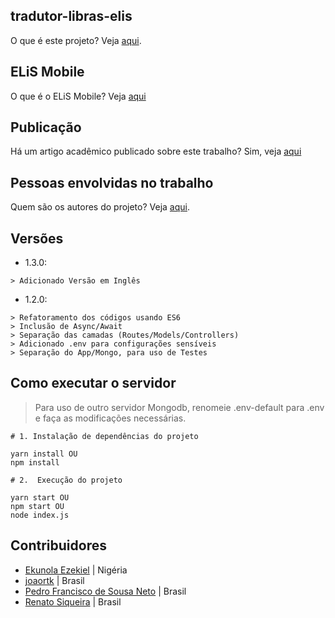 ## tradutor-libras-elis
O que é este projeto? Veja [aqui](https://github.com/pedrofsn/tradutor-libras-elis/wiki/ELiS-Mobile).

## ELiS Mobile
O que é o ELiS Mobile? Veja [aqui](https://github.com/pedrofsn/tradutor-libras-elis/wiki/ELiS-Mobile)

## Publicação
Há um artigo acadêmico publicado sobre este trabalho? Sim, veja [aqui](https://github.com/pedrofsn/tradutor-libras-elis/wiki/Publica%C3%A7%C3%A3o)

## Pessoas envolvidas no trabalho
Quem são os autores do projeto? Veja [aqui](https://github.com/pedrofsn/tradutor-libras-elis/wiki/Autores-do-TCC).

## Versões
- 1.3.0:
```
> Adicionado Versão em Inglês
```

- 1.2.0:
```
> Refatoramento dos códigos usando ES6
> Inclusão de Async/Await
> Separação das camadas (Routes/Models/Controllers)
> Adicionado .env para configurações sensíveis
> Separação do App/Mongo, para uso de Testes
```

## Como executar o servidor
> Para uso de outro servidor Mongodb, renomeie .env-default para .env e faça as modificações necessárias.

```
# 1. Instalação de dependências do projeto

yarn install OU
npm install

# 2.  Execução do projeto

yarn start OU 
npm start OU 
node index.js
```

## Contribuidores

- [Ekunola Ezekiel](https://github.com/Easybuoy) | Nigéria
- [joaortk](https://github.com/joaortk) | Brasil
- [Pedro Francisco de Sousa Neto](https://github.com/pedrofsn)  | Brasil
- [Renato Siqueira](https://github.com/RenatoSiqueira)  | Brasil
